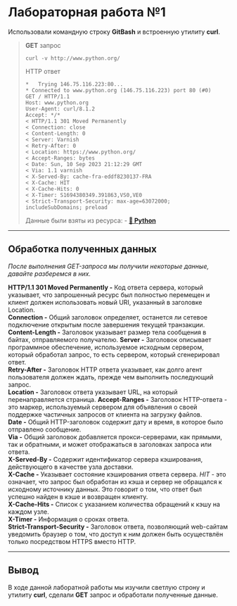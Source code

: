 # Лабораторная работа №1

Использовали командную строку **GitBash** и встроенную утилиту **curl**.

> **GET** запрос
>
> ```shell
> curl -v http://www.python.org/
> ```
>
> HTTP ответ
>
> ```shell
> *   Trying 146.75.116.223:80...
> * Connected to www.python.org (146.75.116.223) port 80 (#0)
> GET / HTTP/1.1
> Host: www.python.org
> User-Agent: curl/8.1.2
> Accept: */*
> < HTTP/1.1 301 Moved Permanently
> < Connection: close
> < Content-Length: 0
> < Server: Varnish
> < Retry-After: 0
> < Location: https://www.python.org/
> < Accept-Ranges: bytes
> < Date: Sun, 10 Sep 2023 21:12:29 GMT
> < Via: 1.1 varnish
> < X-Served-By: cache-fra-eddf8230137-FRA
> < X-Cache: HIT
> < X-Cache-Hits: 0
> < X-Timer: S1694380349.391863,VS0,VE0
> < Strict-Transport-Security: max-age=63072000; includeSubDomains; preload
> ```
>
> Данные были взяты из ресурса: - **[🐍 Python](https://www.python.org/)**

---

## Обработка полученных данных

_После выполнения GET-запроса мы получили некоторые данные, давайте разберемся в них._

**HTTP/1.1 301 Moved Permanently -** Код ответа сервера, который указывает, что запрошенный ресурс был полностью перемещен и клиент должен использовать новый URI, указанный в заголовке Location.  
**Connection -** Общий заголовок определяет, останется ли сетевое подключение открытым после завершения текущей транзакции.  
**Content-Length -** Заголовок указывает размер тела сообщения в байтах, отправляемого получателю.
**Server -** Заголовок описывает программное обеспечение, используемое исходным сервером, который обработал запрос, то есть сервером, который сгенерировал ответ.  
**Retry-After -** Заголовок HTTP ответа указывает, как долго агент пользователя должен ждать, прежде чем выполнить последующий запрос.  
**Location -** Заголовок ответа указывает URL, на который перенаправляется страница.
**Accept-Ranges -** Заголовок HTTP-ответа - это маркер, используемый сервером для объявления о своей поддержке частичных запросов от клиента на загрузку файлов.  
**Date -** Общий HTTP-заголовок содержит дату и время, в которое было отправлено сообщение.  
**Via -** Общий заголовок добавляется прокси-серверами, как прямыми, так и обратными, и может отображаться в заголовках запроса или ответа.  
**X-Served-By -** Содержит идентификатор сервера кэширования, действующего в качестве узла доставки.  
**X-Cache -** Указывает состояние кэширования ответа сервера. _HIT_ - это означает, что запрос был обработан из кэша и сервер не обращался к исходному источнику данных. Это говорит о том, что ответ был успешно найден в кэше и возвращен клиенту.  
**X-Cache-Hits -** Список с указанием количества обращений к кэшу на каждом узле.  
**X-Timer -** Информация о сроках ответа.  
**Strict-Transport-Security -** Заголовок ответа, позволяющий web-сайтам уведомить браузер о том, что доступ к ним должен быть осуществлён только посредством HTTPS вместо HTTP.

---

## Вывод

В ходе данной лаборатной работы мы изучили светлую строну и утилиту **curl**, сделали **GET** запрос и обработали полученные данные.

